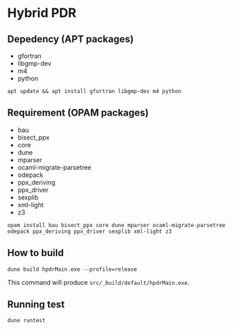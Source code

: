 # Hybrid PDR

## Depedency (APT packages)
  * gfortran
  * libgmp-dev
  * m4
  * python

```
apt update && apt install gfortran libgmp-dev m4 python
```

## Requirement (OPAM packages)
  * bau
  * bisect_ppx
  * core
  * dune
  * mparser
  * ocaml-migrate-parsetree
  * odepack
  * ppx_deriving
  * ppx_driver
  * sexplib
  * xml-light
  * z3

```
opam install bau bisect_ppx core dune mparser ocaml-migrate-parsetree odepack ppx_deriving ppx_driver sexplib xml-light z3
```

## How to build

```
dune build hpdrMain.exe --profile=release
```

This command will produce `src/_build/default/hpdrMain.exe`.

## Running test

```
dune runtest
```
